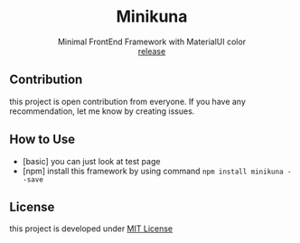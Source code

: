 <div align="center">

# Minikuna
Minimal FrontEnd Framework with MaterialUI color  
[release](https://img.shields.io/badge/version-0.5.0-orange.svg) 
</div>

## Contribution
this project is open contribution from everyone. If you have any recommendation, let me know by creating issues.

## How to Use
* [basic] you can just look at test page  
* [npm] install this framework by using command ```npm install minikuna --save```

  
## License
this project is developed under [MIT License](LICENSE)